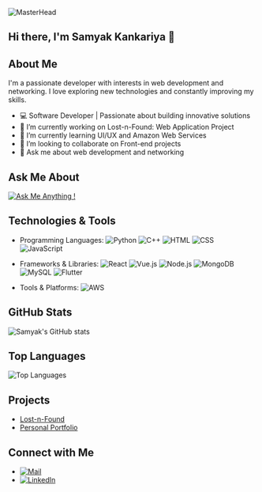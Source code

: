 ![MasterHead](https://user-images.githubusercontent.com/10498744/210012254-234538ff-d198-48aa-8964-37e6fd45d227.gif)
## Hi there, I'm Samyak Kankariya 👋

## About Me
I'm a passionate developer with interests in web development and networking. I love exploring new technologies and constantly improving my skills.

- 💻 Software Developer | Passionate about building innovative solutions
- 🔭 I’m currently working on Lost-n-Found: Web Application Project
- 🌱 I’m currently learning UI/UX and Amazon Web Services
- 👯 I’m looking to collaborate on Front-end projects
- 💬 Ask me about web development and networking

## Ask Me About
[![Ask Me Anything !](https://img.shields.io/badge/Ask%20Me-Anything-1abc9c.svg)](https://github.com/samyak-kankariya/samyak-kankariya/issues/new)
  
## Technologies & Tools
- Programming Languages: ![Python](https://img.shields.io/badge/-Python-3776AB?style=flat&logo=python&logoColor=white) ![C++](https://img.shields.io/badge/-C%2B%2B-00599C?style=flat&logo=c%2B%2B&logoColor=white) ![HTML](https://img.shields.io/badge/-HTML5-E34F26?style=flat&logo=html5&logoColor=white) ![CSS](https://img.shields.io/badge/-CSS3-1572B6?style=flat&logo=css3&logoColor=white) ![JavaScript](https://img.shields.io/badge/-JavaScript-F7DF1E?style=flat&logo=javascript&logoColor=black)

- Frameworks & Libraries: ![React](https://img.shields.io/badge/-React-61DAFB?style=flat&logo=react&logoColor=white) ![Vue.js](https://img.shields.io/badge/-Vue.js-4FC08D?style=flat&logo=vue.js&logoColor=white) ![Node.js](https://img.shields.io/badge/-Node.js-339933?style=flat&logo=node.js&logoColor=white) ![MongoDB](https://img.shields.io/badge/-MongoDB-47A248?style=flat&logo=mongodb&logoColor=white) ![MySQL](https://img.shields.io/badge/-MySQL-4479A1?style=flat&logo=mysql&logoColor=white) ![Flutter](https://img.shields.io/badge/-Flutter-02569B?style=flat&logo=flutter&logoColor=white)

- Tools & Platforms:  ![AWS](https://img.shields.io/badge/-AWS-232F3E?style=flat&logo=amazonaws&logoColor=white)


## GitHub Stats
![Samyak's GitHub stats](https://github-readme-stats.vercel.app/api?username=Samyak-kankariya&show_icons=true&theme=radical)

## Top Languages
![Top Languages](https://github-readme-stats.vercel.app/api/top-langs/?username=Samyak-kankariya&layout=compact&theme=radical)

## Projects
- [Lost-n-Found](https://github.com/Samyak-kankariya/web-application)
- [Personal Portfolio](https://github.com/Samyak-kankariya/portfolio)

## Connect with Me
- [![Mail](https://img.shields.io/badge/Email-samyak%20kankariya-blue?style=flat&logo=gmail&logoColor=white)](mailto:samyakkankariya0011@gmail.com)
- [![LinkedIn](https://img.shields.io/badge/LinkedIn-samyak%20kankariya-blue?style=flat&logo=linkedin&logoColor=white)](https://linkedin.com/in/samyak-kankariya)
